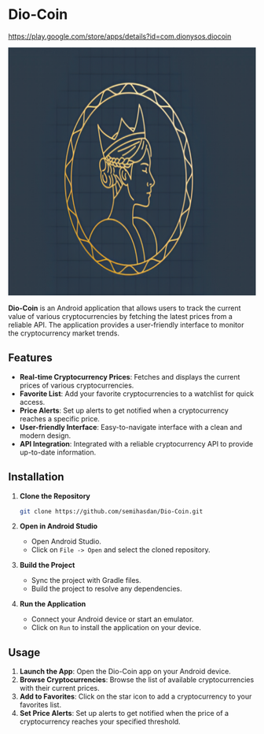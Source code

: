 # Dio-Coin
https://play.google.com/store/apps/details?id=com.dionysos.diocoin

![Dio-Coin](https://github.com/semihasdan/Dio-Coin/blob/main/assets/icon.png?raw=true)

**Dio-Coin** is an Android application that allows users to track the current value of various cryptocurrencies by fetching the latest prices from a reliable API. The application provides a user-friendly interface to monitor the cryptocurrency market trends.

## Features

- **Real-time Cryptocurrency Prices**: Fetches and displays the current prices of various cryptocurrencies.
- **Favorite List**: Add your favorite cryptocurrencies to a watchlist for quick access.
- **Price Alerts**: Set up alerts to get notified when a cryptocurrency reaches a specific price.
- **User-friendly Interface**: Easy-to-navigate interface with a clean and modern design.
- **API Integration**: Integrated with a reliable cryptocurrency API to provide up-to-date information.

## Installation

1. **Clone the Repository**
    ```sh
    git clone https://github.com/semihasdan/Dio-Coin.git
    ```
2. **Open in Android Studio**
    - Open Android Studio.
    - Click on `File -> Open` and select the cloned repository.

3. **Build the Project**
    - Sync the project with Gradle files.
    - Build the project to resolve any dependencies.

4. **Run the Application**
    - Connect your Android device or start an emulator.
    - Click on `Run` to install the application on your device.

## Usage

1. **Launch the App**: Open the Dio-Coin app on your Android device.
2. **Browse Cryptocurrencies**: Browse the list of available cryptocurrencies with their current prices.
3. **Add to Favorites**: Click on the star icon to add a cryptocurrency to your favorites list.
4. **Set Price Alerts**: Set up alerts to get notified when the price of a cryptocurrency reaches your specified threshold.
